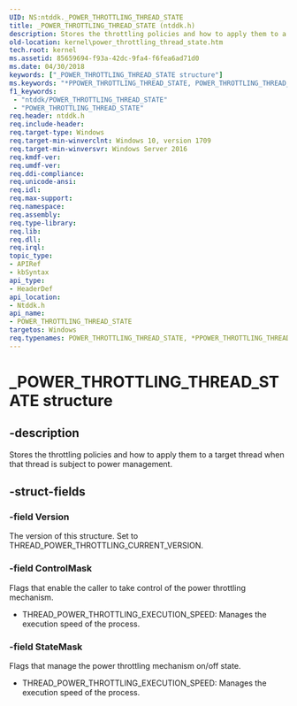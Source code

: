 ```yaml
---
UID: NS:ntddk._POWER_THROTTLING_THREAD_STATE
title: _POWER_THROTTLING_THREAD_STATE (ntddk.h)
description: Stores the throttling policies and how to apply them to a target thread when that thread is subject to power management.
old-location: kernel\power_throttling_thread_state.htm
tech.root: kernel
ms.assetid: 85659694-f93a-42dc-9fa4-f6fea6ad71d0
ms.date: 04/30/2018
keywords: ["_POWER_THROTTLING_THREAD_STATE structure"]
ms.keywords: "*PPOWER_THROTTLING_THREAD_STATE, POWER_THROTTLING_THREAD_STATE, POWER_THROTTLING_THREAD_STATE structure [Kernel-Mode Driver Architecture], _POWER_THROTTLING_THREAD_STATE, kernel.power_throttling_thread_state, ntddk/POWER_THROTTLING_THREAD_STATE"
f1_keywords:
 - "ntddk/POWER_THROTTLING_THREAD_STATE"
 - "POWER_THROTTLING_THREAD_STATE"
req.header: ntddk.h
req.include-header: 
req.target-type: Windows
req.target-min-winverclnt: Windows 10, version 1709
req.target-min-winversvr: Windows Server 2016
req.kmdf-ver: 
req.umdf-ver: 
req.ddi-compliance: 
req.unicode-ansi: 
req.idl: 
req.max-support: 
req.namespace: 
req.assembly: 
req.type-library: 
req.lib: 
req.dll: 
req.irql: 
topic_type:
- APIRef
- kbSyntax
api_type:
- HeaderDef
api_location:
- Ntddk.h
api_name:
- POWER_THROTTLING_THREAD_STATE
targetos: Windows
req.typenames: POWER_THROTTLING_THREAD_STATE, *PPOWER_THROTTLING_THREAD_STATE
---
```


# _POWER_THROTTLING_THREAD_STATE structure


## -description


Stores the throttling policies and how to apply them to a target thread when that thread is subject to power management.


## -struct-fields




### -field Version

The version of this structure. Set to THREAD_POWER_THROTTLING_CURRENT_VERSION.


### -field ControlMask

Flags that enable the caller to take control of the power throttling mechanism.

<ul>
<li>THREAD_POWER_THROTTLING_EXECUTION_SPEED: Manages the execution speed of the process.</li>
</ul>

### -field StateMask

Flags that manage the power throttling mechanism on/off state.

<ul>
<li>THREAD_POWER_THROTTLING_EXECUTION_SPEED: Manages the execution speed of the process.</li>
</ul>
